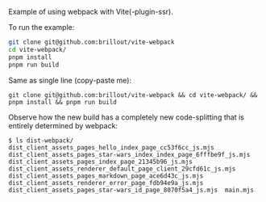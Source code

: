 Example of using webpack with Vite(-plugin-ssr).

To run the example:

```bash
git clone git@github.com:brillout/vite-webpack
cd vite-webpack/
pnpm install
pnpm run build
```

Same as single line (copy-paste me):

```shell
git clone git@github.com:brillout/vite-webpack && cd vite-webpack/ && pnpm install && pnpm run build
```

Observe how the new build has a completely new code-splitting that is entirely determined by webpack:

```
$ ls dist-webpack/
dist_client_assets_pages_hello_index_page_cc53f6cc_js.mjs   dist_client_assets_pages_star-wars_index_index_page_6fffbe9f_js.mjs
dist_client_assets_pages_index_page_21345b96_js.mjs         dist_client_assets_renderer_default_page_client_29cfd61c_js.mjs
dist_client_assets_pages_markdown_page_ace6d43c_js.mjs      dist_client_assets_renderer_error_page_fdb94e9a_js.mjs
dist_client_assets_pages_star-wars_id_page_8070f5a4_js.mjs  main.mjs
```
